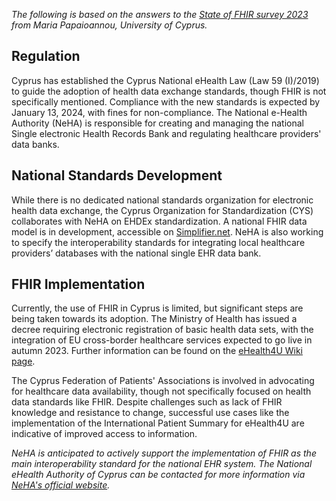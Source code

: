 *The following is based on the answers to the [State of FHIR survey 2023](https://fire.ly/blog/fhir-maturity-and-adoption-around-the-world/) from Maria Papaioannou, University of Cyprus.*

## Regulation

Cyprus has established the Cyprus National eHealth Law (Law 59 (I)/2019) to guide the adoption of health data exchange standards, though FHIR is not specifically mentioned. Compliance with the new standards is expected by January 13, 2024, with fines for non-compliance. The National e-Health Authority (NeHA) is responsible for creating and managing the national Single electronic Health Records Bank and regulating healthcare providers' data banks.

## National Standards Development

While there is no dedicated national standards organization for electronic health data exchange, the Cyprus Organization for Standardization (CYS) collaborates with NeHA on EHDEx standardization. A national FHIR data model is in development, accessible on [Simplifier.net](https://simplifier.net/ehealth4u). NeHA is also working to specify the interoperability standards for integrating local healthcare providers’ databases with the national single EHR data bank.

## FHIR Implementation

Currently, the use of FHIR in Cyprus is limited, but significant steps are being taken towards its adoption. The Ministry of Health has issued a decree requiring electronic registration of basic health data sets, with the integration of EU cross-border healthcare services expected to go live in autumn 2023. Further information can be found on the [eHealth4U Wiki page](https://wiki.ncpeh.ehealthlab.cs.ucy.ac.cy/index.php/Cross_Border_Services_(Main_Page)).

The Cyprus Federation of Patients' Associations is involved in advocating for healthcare data availability, though not specifically focused on health data standards like FHIR. Despite challenges such as lack of FHIR knowledge and resistance to change, successful use cases like the implementation of the International Patient Summary for eHealth4U are indicative of improved access to information.

*NeHA is anticipated to actively support the implementation of FHIR as the main interoperability standard for the national EHR system. The National eHealth Authority of Cyprus can be contacted for more information via [NeHA's official website](https://www.neha.gov.cy/en/).*
